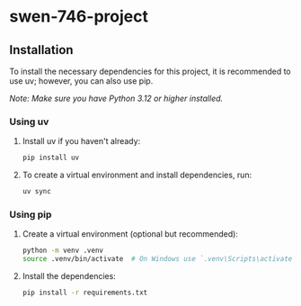 # swen-746-project

## Installation
To install the necessary dependencies for this project, it is recommended to use uv; however, you can also use pip.

*Note: Make sure you have Python 3.12 or higher installed.*

### Using uv
1.  Install uv if you haven't already:
    ```bash
    pip install uv
    ```
2. To create a virtual environment and install dependencies, run:
    ```bash
    uv sync
    ```
### Using pip
1.  Create a virtual environment (optional but recommended):
    ```bash
    python -m venv .venv
    source .venv/bin/activate  # On Windows use `.venv\Scripts\activate`
    ```
2. Install the dependencies:
    ```bash
    pip install -r requirements.txt
    ```